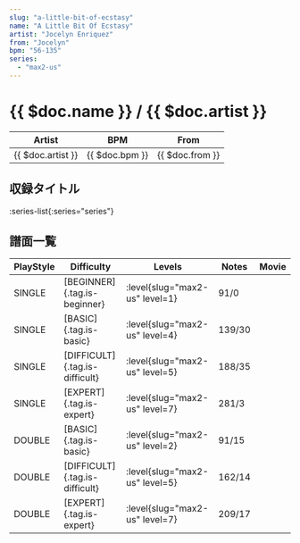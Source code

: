 ```yaml
---
slug: "a-little-bit-of-ecstasy"
name: "A Little Bit Of Ecstasy"
artist: "Jocelyn Enriquez"
from: "Jocelyn"
bpm: "56-135"
series:
  - "max2-us"
---
```


# {{ $doc.name }} / {{ $doc.artist }}

|Artist|BPM|From|
|------|---|----|
|{{ $doc.artist }}|{{ $doc.bpm }}|{{ $doc.from }}|

## 収録タイトル

:series-list{:series="series"}

## 譜面一覧

|PlayStyle|Difficulty|Levels|Notes|Movie|
|---------|----------|------|-----|-----|
|SINGLE|[BEGINNER]{.tag.is-beginner}|:level{slug="max2-us" level=1}|91/0||
|SINGLE|[BASIC]{.tag.is-basic}|:level{slug="max2-us" level=4}|139/30||
|SINGLE|[DIFFICULT]{.tag.is-difficult}|:level{slug="max2-us" level=5}|188/35||
|SINGLE|[EXPERT]{.tag.is-expert}|:level{slug="max2-us" level=7}|281/3||
|DOUBLE|[BASIC]{.tag.is-basic}|:level{slug="max2-us" level=2}|91/15||
|DOUBLE|[DIFFICULT]{.tag.is-difficult}|:level{slug="max2-us" level=5}|162/14||
|DOUBLE|[EXPERT]{.tag.is-expert}|:level{slug="max2-us" level=7}|209/17||
